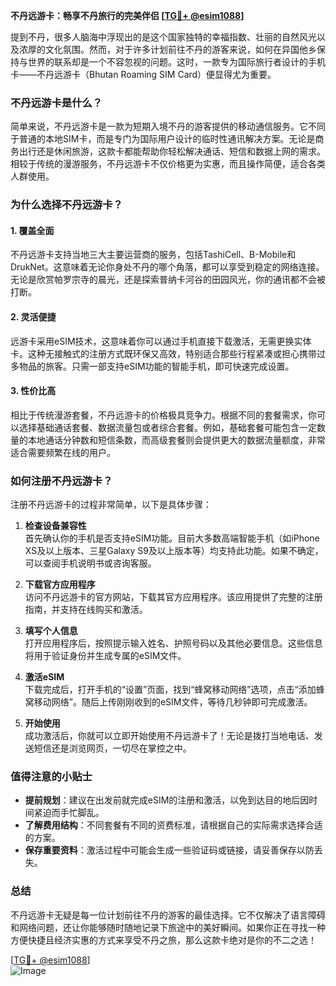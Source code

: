 **不丹远游卡：畅享不丹旅行的完美伴侣 [[TG💪+ @esim1088](https://t.me/s/esim1088)]**

提到不丹，很多人脑海中浮现出的是这个国家独特的幸福指数、壮丽的自然风光以及浓厚的文化氛围。然而，对于许多计划前往不丹的游客来说，如何在异国他乡保持与世界的联系却是一个不容忽视的问题。这时，一款专为国际旅行者设计的手机卡——不丹远游卡（Bhutan Roaming SIM Card）便显得尤为重要。

### 不丹远游卡是什么？

简单来说，不丹远游卡是一款为短期入境不丹的游客提供的移动通信服务。它不同于普通的本地SIM卡，而是专门为国际用户设计的临时性通讯解决方案。无论是商务出行还是休闲旅游，这款卡都能帮助你轻松解决通话、短信和数据上网的需求。相较于传统的漫游服务，不丹远游卡不仅价格更为实惠，而且操作简便，适合各类人群使用。

### 为什么选择不丹远游卡？

#### 1. **覆盖全面**
   不丹远游卡支持当地三大主要运营商的服务，包括TashiCell、B-Mobile和DrukNet。这意味着无论你身处不丹的哪个角落，都可以享受到稳定的网络连接。无论是欣赏帕罗宗寺的晨光，还是探索普纳卡河谷的田园风光，你的通讯都不会被打断。

#### 2. **灵活便捷**
   远游卡采用eSIM技术，这意味着你可以通过手机直接下载激活，无需更换实体卡。这种无接触式的注册方式既环保又高效，特别适合那些行程紧凑或担心携带过多物品的旅客。只需一部支持eSIM功能的智能手机，即可快速完成设置。

#### 3. **性价比高**
   相比于传统漫游套餐，不丹远游卡的价格极具竞争力。根据不同的套餐需求，你可以选择基础通话套餐、数据流量包或者综合套餐。例如，基础套餐可能包含一定数量的本地通话分钟数和短信条数，而高级套餐则会提供更大的数据流量额度，非常适合需要频繁在线的用户。

### 如何注册不丹远游卡？

注册不丹远游卡的过程非常简单，以下是具体步骤：

1. **检查设备兼容性**  
   首先确认你的手机是否支持eSIM功能。目前大多数高端智能手机（如iPhone XS及以上版本、三星Galaxy S9及以上版本等）均支持此功能。如果不确定，可以查阅手机说明书或咨询客服。

2. **下载官方应用程序**  
   访问不丹远游卡的官方网站，下载其官方应用程序。该应用提供了完整的注册指南，并支持在线购买和激活。

3. **填写个人信息**  
   打开应用程序后，按照提示输入姓名、护照号码以及其他必要信息。这些信息将用于验证身份并生成专属的eSIM文件。

4. **激活eSIM**  
   下载完成后，打开手机的“设置”页面，找到“蜂窝移动网络”选项，点击“添加蜂窝移动网络”。随后上传刚刚收到的eSIM文件，等待几秒钟即可完成激活。

5. **开始使用**  
   成功激活后，你就可以立即开始使用不丹远游卡了！无论是拨打当地电话、发送短信还是浏览网页，一切尽在掌控之中。

### 值得注意的小贴士

- **提前规划**：建议在出发前就完成eSIM的注册和激活，以免到达目的地后因时间紧迫而手忙脚乱。
- **了解费用结构**：不同套餐有不同的资费标准，请根据自己的实际需求选择合适的方案。
- **保存重要资料**：激活过程中可能会生成一些验证码或链接，请妥善保存以防丢失。

### 总结

不丹远游卡无疑是每一位计划前往不丹的游客的最佳选择。它不仅解决了语言障碍和网络问题，还让你能够随时随地记录下旅途中的美好瞬间。如果你正在寻找一种方便快捷且经济实惠的方式来享受不丹之旅，那么这款卡绝对是你的不二之选！

[[TG💪+ @esim1088](https://t.me/s/esim1088)]  
![Image](https://i.postimg.cc/4NQfJmqS/Snipaste-2025-05-13-00-14-12.png)
